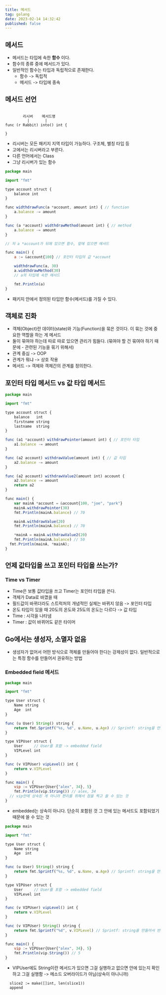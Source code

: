 ```yaml
---
title: 메서드
tag: golang
date: 2023-02-14 14:32:42
published: false
---
```


## 메서드
- 메서드는 타입에 속한 __함수__ 이다.
- 함수의 종류 중에 메서드가 있다.
- 일반적인 함수는 타입과 독립적으로 존재한다.
  - 함수 -> 독립적
  - 메서드 -> 타입에 종속

## 메서드 선언
```

        리시버    메서드명
          |       |
func (r Rabbit) into() int {

}
```
- 리시버는 모든 패키지 지역 타입이 가능하다. 구조체, 별칭 타입 등
- 고에서는 리시버라고 부른다.
- 다른 언어에서는 Class
- 그냥 리시버가 있는 함수

```js
package main

import "fmt"

type account struct {
	balance int
}

func widthdrawFunc(a *account, amount int) { // function
	a.balance -= amount
}

func (a *account) widthdrawMethod(amount int) { // method
	a.balance -= amount
}

// 저 a *account가 뒤에 있으면 함수, 앞에 있으면 메서드

func main() {
	a := &account{100} // 포인터 타입의 값 *account

	widthdrawFunc(a, 30)
	a.widthdrawMethod(30)
	// a의 타입에 속한 메서드

	fmt.Println(a)
}
```
- 패키지 안에서 정의된 타입만 함수(메서드)를 가질 수 있다.

## 객체로 진화
- 객체(Object)란 데이터(state)와 기능(Function)을 묶은 것이다. 이 묶는 것에 중요한 역할을 하는 게 메서드
- 둘이 묶여야 하는데 따로 따로 있으면 관리가 힘들다. (묶여야 할 건 묶여야 하기 때문에 - 관련된 기능을 묶기 위해서)
- 관계 중심 -> OOP
- 관계가 뭐냐 -> 상호 작용
- 메서드 -> 객체와 객체간의 관계를 정의한다.

## 포인터 타입 메서드 vs 값 타입 메서드

```js
package main

import "fmt"

type account struct {
	balance   int
	firstname string
	lastname  string
}

func (a1 *account) withdrawPointer(amount int) { // 포인터 타입
	a1.balance -= amount
}

func (a2 account) withdrawValue(amount int) { // 값 타입
	a2.balance -= amount
}

func (a2 account) withdrawValue2(amount int) account {
	a2.balance -= amount
	return a2
}

func main() {
	var mainA *account = &account{100, "joe", "park"}
	mainA.withdrawPointer(30)
	fmt.Println(mainA.balance) // 70

	mainA.withdrawValue(20)
	fmt.Println(mainA.balance) // 70

	*mainA = mainA.withdrawValue2(20)
	fmt.Println(mainA.balance) // 50
  fmt.Println(mainA, *mainA);
}
```

## 언제 값타입을 쓰고 포인터 타입을 쓰는가?
### Time vs Timer
- Time은 보통 값타입을 쓰고 Timer는 포인터 타입을 쓴다.
- 객체가 Data로 바꼈을 때 
- 필드값이 바뀌더라도 스트럭처의 개념적인 실체는 바뀌지 않음 -> 포인터 타입
- 온도 타입이 있을 때 20도의 온도와 25도의 온도는 다르다 -> 값 타입
- Time : 시각을 나타냄
- Timer : 값이 바뀌어도 같은 타이머

## Go에서는 생성자, 소멸자 없음
- 생성자가 없어서 어떤 방식으로 객체를 만들어야 한다는 강제성이 없다. 일반적으로는 특정 함수를 만들어서 권유하는 방법

### Embedded field 메서드

```js
package main

import "fmt"

type User struct {
	Name string
	Age  int
}

func (u User) String() string {
	return fmt.Sprintf("%s, %d", u.Name, u.Age) // Sprintf: string을 만들어서 반환
}

type VIPUser struct {
	User     // User를 포함 -> embedded field
	VIPLevel int
}

func (v VIPUser) vipLevel() int {
	return v.VIPLevel
}

func main() {
	vip := VIPUser{User{"alex", 34}, 5}
	fmt.Println(vip.String()) // alex, 34
  // vip안에 상속된 게 아니라 편리를 위해서 점을 찍고 쓸 수 있는 것
}
```
- embedded는 상속이 아니다. 단순히 포함된 것 그 안에 있는 메서드도 포함되었기 때문에 쓸 수 있는 것


```js
package main

import "fmt"

type User struct {
	Name string
	Age  int
}

func (u User) String() string {
	return fmt.Sprintf("%s, %d", u.Name, u.Age) // Sprintf: string을 만들어서 반환
}

type VIPUser struct {
	User     // User를 포함 -> embedded field
	VIPLevel int
}

func (v VIPUser) vipLevel() int {
	return v.VIPLevel
}

func (v VIPUser) String() string {
	return fmt.Sprintf("%d", v.VIPLevel) // Sprintf: string을 만들어서 반환
}

func main() {
	vip := VIPUser{User{"alex", 34}, 5}
	fmt.Println(vip.String()) // 5
}
```
- VIPUser에도 String이란 메서드가 있으면 그걸 실행하고 없으면 안에 있는지 확인하고 그걸 실행함 -> 메소드 오버라이드가 아님(상속이 아니니까)

```
  slice2 := make([]int, len(slice1))
  append
```

